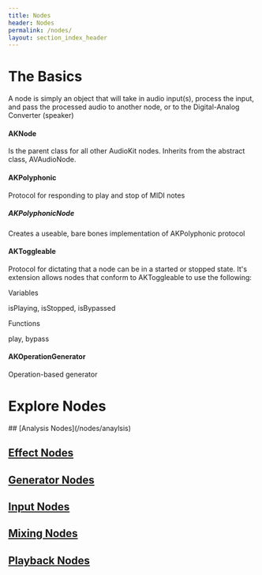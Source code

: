 ```yaml
---
title: Nodes
header: Nodes
permalink: /nodes/
layout: section_index_header
---
```

<h1 class="center">The Basics</h1>
A node is simply an object that will take in audio input(s), process the input, and pass the processed audio to another node, or to the Digital-Analog Converter (speaker)

#### AKNode
Is the parent class for all other AudioKit nodes. Inherits from the abstract class, AVAudioNode.

#### AKPolyphonic
Protocol for responding to play and stop of MIDI notes

##### AKPolyphonicNode
Creates a useable, bare bones implementation of AKPolyphonic protocol

#### AKToggleable
Protocol for dictating that a node can be in a started or stopped state. It's extension allows nodes that conform to AKToggleable to use the following:

Variables 

isPlaying, isStopped, isBypassed

Functions 

play, bypass

#### AKOperationGenerator
Operation-based generator

<h1 class="center">Explore Nodes</h1>
## [Analysis Nodes](/nodes/anaylsis)

## [Effect Nodes](/nodes/effects)

## [Generator Nodes](/nodes/generators)

## [Input Nodes](/nodes/inputs)

## [Mixing Nodes](/nodes/mixing)

## [Playback Nodes](/nodes/playback)









